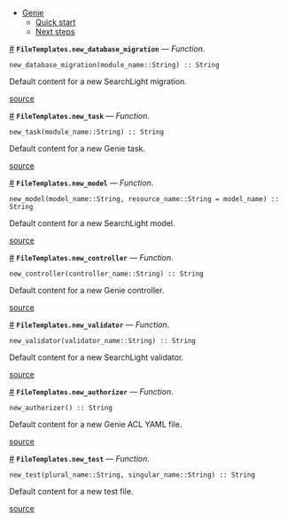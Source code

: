 

- [Genie](index.md#Genie-1)
    - [Quick start](index.md#Quick-start-1)
    - [Next steps](index.md#Next-steps-1)

<a id='FileTemplates.new_database_migration' href='#FileTemplates.new_database_migration'>#</a>
**`FileTemplates.new_database_migration`** &mdash; *Function*.



```
new_database_migration(module_name::String) :: String
```

Default content for a new SearchLight migration.


<a target='_blank' href='https://github.com/essenciary/Genie.jl/tree/1aab131c148827d91cab858ce55f693885b4501f/src/FileTemplates.jl#L9-L13' class='documenter-source'>source</a><br>

<a id='FileTemplates.new_task' href='#FileTemplates.new_task'>#</a>
**`FileTemplates.new_task`** &mdash; *Function*.



```
new_task(module_name::String) :: String
```

Default content for a new Genie task.


<a target='_blank' href='https://github.com/essenciary/Genie.jl/tree/1aab131c148827d91cab858ce55f693885b4501f/src/FileTemplates.jl#L35-L39' class='documenter-source'>source</a><br>

<a id='FileTemplates.new_model' href='#FileTemplates.new_model'>#</a>
**`FileTemplates.new_model`** &mdash; *Function*.



```
new_model(model_name::String, resource_name::String = model_name) :: String
```

Default content for a new SearchLight model.


<a target='_blank' href='https://github.com/essenciary/Genie.jl/tree/1aab131c148827d91cab858ce55f693885b4501f/src/FileTemplates.jl#L61-L65' class='documenter-source'>source</a><br>

<a id='FileTemplates.new_controller' href='#FileTemplates.new_controller'>#</a>
**`FileTemplates.new_controller`** &mdash; *Function*.



```
new_controller(controller_name::String) :: String
```

Default content for a new Genie controller.


<a target='_blank' href='https://github.com/essenciary/Genie.jl/tree/1aab131c148827d91cab858ce55f693885b4501f/src/FileTemplates.jl#L133-L137' class='documenter-source'>source</a><br>

<a id='FileTemplates.new_validator' href='#FileTemplates.new_validator'>#</a>
**`FileTemplates.new_validator`** &mdash; *Function*.



```
new_validator(validator_name::String) :: String
```

Default content for a new SearchLight validator.


<a target='_blank' href='https://github.com/essenciary/Genie.jl/tree/1aab131c148827d91cab858ce55f693885b4501f/src/FileTemplates.jl#L167-L171' class='documenter-source'>source</a><br>

<a id='FileTemplates.new_authorizer' href='#FileTemplates.new_authorizer'>#</a>
**`FileTemplates.new_authorizer`** &mdash; *Function*.



```
new_authorizer() :: String
```

Default content for a new Genie ACL YAML file.


<a target='_blank' href='https://github.com/essenciary/Genie.jl/tree/1aab131c148827d91cab858ce55f693885b4501f/src/FileTemplates.jl#L188-L192' class='documenter-source'>source</a><br>

<a id='FileTemplates.new_test' href='#FileTemplates.new_test'>#</a>
**`FileTemplates.new_test`** &mdash; *Function*.



```
new_test(plural_name::String, singular_name::String) :: String
```

Default content for a new test file.


<a target='_blank' href='https://github.com/essenciary/Genie.jl/tree/1aab131c148827d91cab858ce55f693885b4501f/src/FileTemplates.jl#L212-L216' class='documenter-source'>source</a><br>

